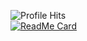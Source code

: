 ![Profile Hits](https://komarev.com/ghpvc/?username=percy-g2&color=green) \
[![ReadMe Card](https://github-readme-stats.vercel.app/api?username=percy-g2&count_private=true&show_icons=true&theme=dracula)](https://github.com/percy-g2)
